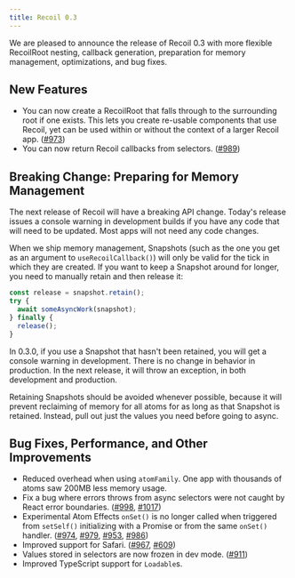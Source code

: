 ```yaml
---
title: Recoil 0.3
---
```


We are pleased to announce the release of Recoil 0.3 with more flexible RecoilRoot nesting, callback generation, preparation for memory management, optimizations, and bug fixes.

<!--truncate-->

## New Features

* You can now create a RecoilRoot that falls through to the surrounding root if one exists. This lets you create re-usable components that use Recoil, yet can be used within or without the context of a larger Recoil app. ([#973](https://github.com/facebookexperimental/Recoil/pull/973))
* You can now return Recoil callbacks from selectors. ([#989](https://github.com/facebookexperimental/Recoil/pull/989))

## Breaking Change: Preparing for Memory Management

The next release of Recoil will have a breaking API change. Today's release issues a console warning in development builds if you have any code that will need to be updated. Most apps will not need any code changes.

When we ship memory management, Snapshots (such as the one you get as an argument to `useRecoilCallback()`) will only be valid for the tick in which they are created. If you want to keep a Snapshot around for longer, you need to manually retain and then release it:

```js
const release = snapshot.retain();
try {
  await someAsyncWork(snapshot);
} finally {
  release();
}
```

In 0.3.0, if you use a Snapshot that hasn't been retained, you will get a console warning in development. There is no change in behavior in production. In the next release, it will throw an exception, in both development and production.

Retaining Snapshots should be avoided whenever possible, because it will prevent reclaiming of memory for all atoms for as long as that Snapshot is retained. Instead, pull out just the values you need before going to async.

## Bug Fixes, Performance, and Other Improvements

* Reduced overhead when using `atomFamily`. One app with thousands of atoms saw 200MB less memory usage.
* Fix a bug where errors throws from async selectors were not caught by React error boundaries. ([#998](https://github.com/facebookexperimental/Recoil/pull/998), [#1017](https://github.com/facebookexperimental/Recoil/pull/1017))
* Experimental Atom Effects `onSet()` is no longer called when triggered from `setSelf()` initializing with a Promise or from the same `onSet()` handler.  ([#974](https://github.com/facebookexperimental/Recoil/pull/974), [#979](https://github.com/facebookexperimental/Recoil/pull/979), [#953](https://github.com/facebookexperimental/Recoil/pull/953), [#986](https://github.com/facebookexperimental/Recoil/pull/986))
* Improved support for Safari. ([#967](https://github.com/facebookexperimental/Recoil/pull/967), [#609](https://github.com/facebookexperimental/Recoil/pull/609))
* Values stored in selectors are now frozen in dev mode. ([#911](https://github.com/facebookexperimental/Recoil/pull/911))
* Improved TypeScript support for `Loadable`s.

